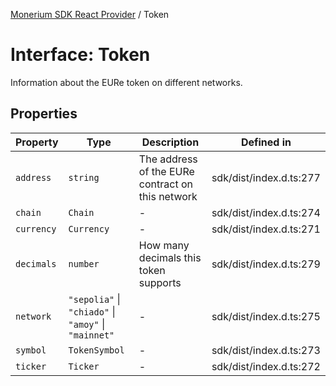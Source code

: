 [Monerium SDK React Provider](../README.md) / Token

# Interface: Token

Information about the EURe token on different networks.

## Properties

| Property   | Type                                                 | Description                                      | Defined in              |
| ---------- | ---------------------------------------------------- | ------------------------------------------------ | ----------------------- |
| `address`  | `string`                                             | The address of the EURe contract on this network | sdk/dist/index.d.ts:277 |
| `chain`    | `Chain`                                              | -                                                | sdk/dist/index.d.ts:274 |
| `currency` | `Currency`                                           | -                                                | sdk/dist/index.d.ts:271 |
| `decimals` | `number`                                             | How many decimals this token supports            | sdk/dist/index.d.ts:279 |
| `network`  | `"sepolia"` \| `"chiado"` \| `"amoy"` \| `"mainnet"` | -                                                | sdk/dist/index.d.ts:275 |
| `symbol`   | `TokenSymbol`                                        | -                                                | sdk/dist/index.d.ts:273 |
| `ticker`   | `Ticker`                                             | -                                                | sdk/dist/index.d.ts:272 |

